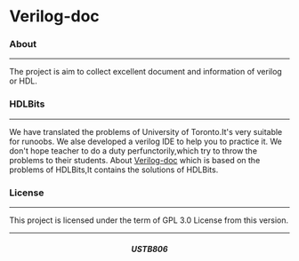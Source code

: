 # Verilog-doc


### About
---
The project is aim to collect excellent document and information of verilog or HDL.

### HDLBits
---
We have translated the problems of University of Toronto.It's very suitable for runoobs.
We alse developed a verilog IDE to help you to practice it.
We don't hope teacher to do a duty perfunctorily,which try to throw the problems to their students.
About [Verilog-doc](./HDLBits_doc/verilog.md) which is based on the problems of HDLBits,It contains the solutions of HDLBits.


### License
---

This project is licensed under the term of GPL 3.0 License from this version.

---  

<h5 align=center>USTB806</h5>
